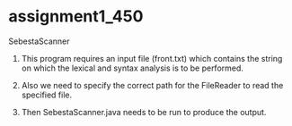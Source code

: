 assignment1_450
===============

SebestaScanner

1) This program requires an input file (front.txt) which contains the string on which the lexical and syntax analysis 
   is to be performed.

2) Also we need to specify the correct path for the FileReader to read the specified file.

3) Then SebestaScanner.java needs to be run to produce the output. 
